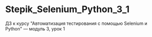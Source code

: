 # Stepik_Selenium_Python_3_1
ДЗ к курсу "Автоматизация тестирования с помощью Selenium и Python" — модуль 3, урок 1
